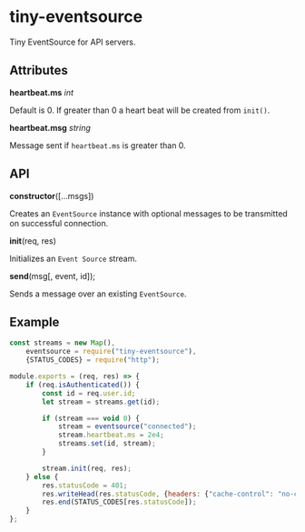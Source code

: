 # tiny-eventsource
Tiny EventSource for API servers.

## Attributes
__heartbeat.ms__ *int*

Default is 0. If greater than 0 a heart beat will be created from `init()`.

__heartbeat.msg__ *string*

Message sent if `heartbeat.ms` is greater than 0.

## API
__constructor__([...msgs])

Creates an `EventSource` instance with optional messages to be transmitted on successful connection.

__init__(req, res)

Initializes an `Event Source` stream.

__send__(msg[, event, id]);

Sends a message over an existing `EventSource`.

## Example
```javascript
const streams = new Map(),
    eventsource = require("tiny-eventsource"),
    {STATUS_CODES} = require("http");

module.exports = (req, res) => {
	if (req.isAuthenticated()) {
		const id = req.user.id;
		let stream = streams.get(id);

		if (stream === void 0) {
			stream = eventsource("connected");
			stream.heartbeat.ms = 2e4;
			streams.set(id, stream);
		}

		stream.init(req, res);
	} else {
		res.statusCode = 401;
		res.writeHead(res.statusCode, {headers: {"cache-control": "no-cache, must re-validate"}})
		res.end(STATUS_CODES[res.statusCode]);
	}
};
```
